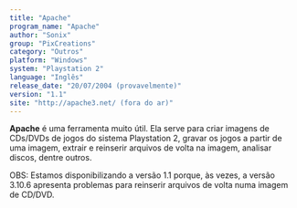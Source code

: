```yaml
---
title: "Apache"
program_name: "Apache"
author: "Sonix"
group: "PixCreations"
category: "Outros"
platform: "Windows"
system: "Playstation 2"
language: "Inglês"
release_date: "20/07/2004 (provavelmente)"
version: "1.1"
site: "http://apache3.net/ (fora do ar)"
---
```

<b>Apache</b> é uma ferramenta muito útil. Ela serve para criar imagens de CDs/DVDs de jogos do sistema Playstation 2, gravar os jogos a partir de uma imagem, extrair e reinserir arquivos de volta na imagem, analisar discos, dentre outros.

OBS: Estamos disponibilizando a versão 1.1 porque, às vezes, a versão 3.10.6 apresenta problemas para reinserir arquivos de volta numa imagem de CD/DVD.
